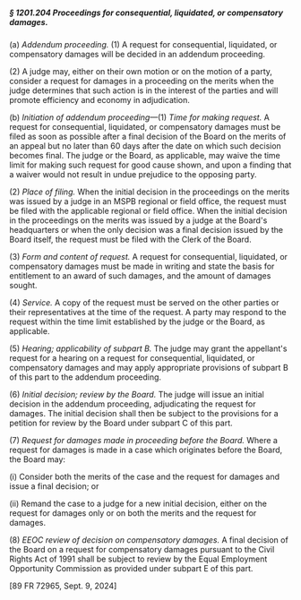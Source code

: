 ##### § 1201.204 Proceedings for consequential, liquidated, or compensatory damages. #####

(a) *Addendum proceeding.* (1) A request for consequential, liquidated, or compensatory damages will be decided in an addendum proceeding.

(2) A judge may, either on their own motion or on the motion of a party, consider a request for damages in a proceeding on the merits when the judge determines that such action is in the interest of the parties and will promote efficiency and economy in adjudication.

(b) *Initiation of addendum proceeding*—(1) *Time for making request.* A request for consequential, liquidated, or compensatory damages must be filed as soon as possible after a final decision of the Board on the merits of an appeal but no later than 60 days after the date on which such decision becomes final. The judge or the Board, as applicable, may waive the time limit for making such request for good cause shown, and upon a finding that a waiver would not result in undue prejudice to the opposing party.

(2) *Place of filing.* When the initial decision in the proceedings on the merits was issued by a judge in an MSPB regional or field office, the request must be filed with the applicable regional or field office. When the initial decision in the proceedings on the merits was issued by a judge at the Board's headquarters or when the only decision was a final decision issued by the Board itself, the request must be filed with the Clerk of the Board.

(3) *Form and content of request.* A request for consequential, liquidated, or compensatory damages must be made in writing and state the basis for entitlement to an award of such damages, and the amount of damages sought.

(4) *Service.* A copy of the request must be served on the other parties or their representatives at the time of the request. A party may respond to the request within the time limit established by the judge or the Board, as applicable.

(5) *Hearing; applicability of subpart B.* The judge may grant the appellant's request for a hearing on a request for consequential, liquidated, or compensatory damages and may apply appropriate provisions of subpart B of this part to the addendum proceeding.

(6) *Initial decision; review by the Board.* The judge will issue an initial decision in the addendum proceeding, adjudicating the request for damages. The initial decision shall then be subject to the provisions for a petition for review by the Board under subpart C of this part.

(7) *Request for damages made in proceeding before the Board.* Where a request for damages is made in a case which originates before the Board, the Board may:

(i) Consider both the merits of the case and the request for damages and issue a final decision; or

(ii) Remand the case to a judge for a new initial decision, either on the request for damages only or on both the merits and the request for damages.

(8) *EEOC review of decision on compensatory damages.* A final decision of the Board on a request for compensatory damages pursuant to the Civil Rights Act of 1991 shall be subject to review by the Equal Employment Opportunity Commission as provided under subpart E of this part.

[89 FR 72965, Sept. 9, 2024]
